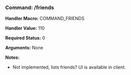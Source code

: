 ### Command: /friends

**Handler Macro:** COMMAND_FRIENDS

**Handler Value:** 110

**Required Status:** 0

**Arguments:**
None

**Notes:**
- Not implemented, lists friends?  UI is available in client.